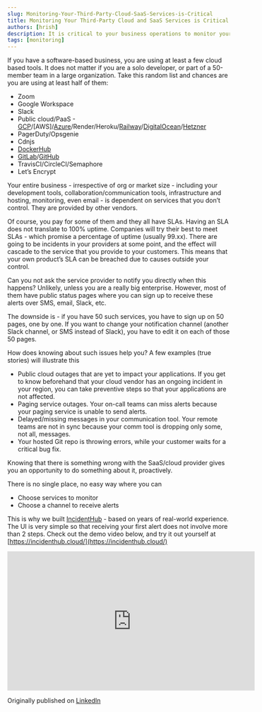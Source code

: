 ```yaml
---
slug: Monitoring-Your-Third-Party-Cloud-SaaS-Services-is-Critical
title: Monitoring Your Third-Party Cloud and SaaS Services is Critical
authors: [hrish]
description: It is critical to your business operations to monitor your third-party cloud and SaaS services and get notified before they impact your operations.
tags: [monitoring]
---
```

If you have a software-based business, you are using at least a few cloud based tools. It does not matter if you are a solo developer, or part of a 50-member team in a large organization. Take this random list and chances are you are using at least half of them:
- Zoom
- Google Workspace
- Slack
- Public cloud/PaaS - [GCP](https://incidenthub.cloud/service/googlecloudplatform)/[AWS]/[Azure](https://incidenthub.cloud/service/azure)/Render/Heroku/[Railway](https://incidenthub.cloud/service/railway)/[DigitalOcean](https://incidenthub.cloud/service/digitalocean)/[Hetzner](https://incidenthub.cloud/service/hetzner)
- PagerDuty/Opsgenie
- Cdnjs
- [DockerHub](https://incidenthub.cloud/service/docker)
- [GitLab](https://incidenthub.cloud/service/gitlab)/[GitHub](https://incidenthub.cloud/service/github)
- TravisCI/CircleCI/Semaphore
- Let’s Encrypt

Your entire business - irrespective of org or market size - including your development tools, collaboration/communication tools, infrastructure and hosting, monitoring, even email - is dependent on services that you don’t control. They are provided by other vendors.

Of course, you pay for some of them and they all have SLAs. Having an SLA does not translate to 100% uptime. Companies will try their best to meet SLAs - which promise a percentage of uptime (usually 99.xx). There are going to be incidents in your providers at some point, and the effect will cascade to the service that you provide to your customers. This means that your own product’s SLA can be breached due to causes outside your control.

Can you not ask the service provider to notify you directly when this happens? Unlikely, unless you are a really big enterprise. However, most of them have public status pages where you can sign up to receive these alerts over SMS, email, Slack, etc.

The downside is - if you have 50 such services, you have to sign up on 50 pages, one by one. If you want to change your notification channel (another Slack channel, or SMS instead of Slack), you have to edit it on each of those 50 pages.

How does knowing about such issues help you?
A few examples (true stories) will illustrate this

- Public cloud outages that are yet to impact your applications. If you get to know beforehand that your cloud vendor has an ongoing incident in your region, you can take preventive steps so that your applications are not affected.
- Paging service outages. Your on-call teams can miss alerts because your paging service is unable to send alerts.
- Delayed/missing messages in your communication tool. Your remote teams are not in sync because your comm tool is dropping only some, not all, messages.
- Your hosted Git repo is throwing errors, while your customer waits for a critical bug fix.

Knowing that there is something wrong with the SaaS/cloud provider gives you an opportunity to do something about it, proactively.

There is no single place, no easy way where you can

- Choose services to monitor
- Choose a channel to receive alerts

This is why we built [IncidentHub](https://incidenthub.cloud/) - based on years of real-world experience. The UI is very simple so that receiving your first alert does not involve more than 2 steps. Check out the demo video below, and try it out yourself at [https://incidenthub.cloud/](https://incidenthub.cloud/)

<iframe width="560" height="315" src="https://www.youtube.com/embed/3w-g7fYFtIg" frameborder="0" gesture="media" allow="autoplay; encrypted-media" allowfullscreen></iframe>

Originally published on [LinkedIn](https://www.linkedin.com/feed/update/urn:li:activity:7196385217270415361/)